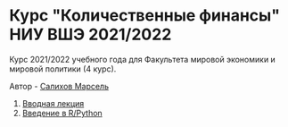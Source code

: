 # Курс "Количественные финансы" НИУ ВШЭ 2021/2022 

Курс 2021/2022 учебного года для Факультета мировой экономики и мировой политики (4 курс).

Автор - [Салихов Марсель](https://www.hse.ru/org/persons/26780297)


1. [Вводная лекция](https://quantviews.github.io/quant-finance-course-2021/lecture-0.html)
2. [Введение в R/Python](https://quantviews.github.io/quant-finance-course-2021/lecture-1.html)  

